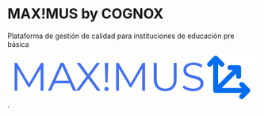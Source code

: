# MAX!MUS by COGNOX

Plataforma de gestión de calidad para instituciones de educación pre básica

![](https://raw.githubusercontent.com/ivansaldivar/cognox_maximus/master/logo_max_001.png).

